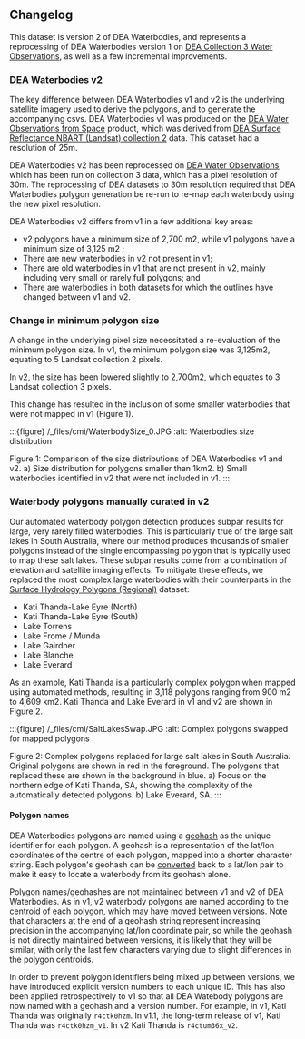 ## Changelog

This dataset is version 2 of DEA Waterbodies, and represents a reprocessing of DEA Waterbodies version 1 on [DEA Collection 3 Water Observations](/data/product/dea-water-observations-landsat/), as well as a few incremental improvements.

### DEA Waterbodies v2

The key difference between DEA Waterbodies v1 and v2 is the underlying satellite imagery used to derive the polygons, and to generate the accompanying csvs. DEA Waterbodies v1 was produced on the [DEA Water Observations from Space](/data/product/dea-water-observations-landsat) product, which was derived from [DEA Surface Reflectance NBART (Landsat) collection 2](/data/old-version/dea-water-observations-landsat-2.1.5/) data. This dataset had a resolution of 25m. 

DEA Waterbodies v2 has been reprocessed on [DEA Water Observations](/data/product/dea-water-observations-landsat/), which has been run on collection 3 data, which has a pixel resolution of 30m. The reprocessing of DEA datasets to 30m resolution required that DEA Waterbodies polygon generation be re-run to re-map each waterbody using the new pixel resolution.

DEA Waterbodies v2 differs from v1 in a few additional key areas: 
* v2 polygons have a minimum size of 2,700 m2, while v1 polygons have a minimum size of 3,125 m2 ;
* There are new waterbodies in v2 not present in v1;
* There are old waterbodies in v1 that are not present in v2, mainly including very small or rarely full polygons; and
* There are waterbodies in both datasets for which the outlines have changed between v1 and v2.

### Change in minimum polygon size

A change in the underlying pixel size necessitated a re-evaluation of the minimum polygon size. In v1, the minimum polygon size was 3,125m2, equating to 5 Landsat collection 2 pixels. 

In v2, the size has been lowered slightly to 2,700m2, which equates to 3 Landsat collection 3 pixels. 

This change has resulted in the inclusion of some smaller waterbodies that were not mapped in v1 (Figure 1). 

:::{figure} /_files/cmi/WaterbodySize_0.JPG
:alt: Waterbodies size distribution

Figure 1: Comparison of the size distributions of DEA Waterbodies v1 and v2. a) Size distribution for polygons smaller than 1km2. b) Small waterbodies identified in v2 that were not included in v1.
:::

### Waterbody polygons manually curated in v2

Our automated waterbody polygon detection produces subpar results for large, very rarely filled waterbodies. This is particularly true of the large salt lakes in South Australia, where our method produces thousands of smaller polygons instead of the single encompassing polygon that is typically used to map these salt lakes. These subpar results come from a combination of elevation and satellite imaging effects. To mitigate these effects, we replaced the most complex large waterbodies with their counterparts in the [Surface Hydrology Polygons (Regional)](https://pid.geoscience.gov.au/dataset/ga/83134) dataset: 
* Kati Thanda-Lake Eyre (North) 
* Kati Thanda-Lake Eyre (South) 
* Lake Torrens 
* Lake Frome / Munda 
* Lake Gairdner 
* Lake Blanche 
* Lake Everard 

As an example, Kati Thanda is a particularly complex polygon when mapped using automated methods, resulting in 3,118 polygons ranging from 900 m2 to 4,609 km2. Kati Thanda and Lake Everard in v1 and v2 are shown in Figure 2. 

:::{figure} /_files/cmi/SaltLakesSwap.JPG
:alt: Complex polygons swapped for mapped polygons

Figure 2: Complex polygons replaced for large salt lakes in South Australia. Original polygons are shown in red in the foreground. The polygons that replaced these are shown in the background in blue. a) Focus on the northern edge of Kati Thanda, SA, showing the complexity of the automatically detected polygons. b) Lake Everard, SA.
:::

#### Polygon names

DEA Waterbodies polygons are named using a [geohash](https://en.wikipedia.org/wiki/Geohash) as the unique identifier for each polygon. A geohash is a representation of the lat/lon coordinates of the centre of each polygon, mapped into a shorter character string. Each polygon's geohash can be [converted](http://geohash.co/) back to a lat/lon pair to make it easy to locate a waterbody from its geohash alone. 

Polygon names/geohashes are not maintained between v1 and v2 of DEA Waterbodies. As in v1, v2 waterbody polygons are named according to the centroid of each polygon, which may have moved between versions. Note that characters at the end of a geohash string represent increasing precision in the accompanying lat/lon coordinate pair, so while the geohash is not directly maintained between versions, it is likely that they will be similar, with only the last few characters varying due to slight differences in the polygon centroids.

In order to prevent polygon identifiers being mixed up between versions, we have introduced explicit version numbers to each unique ID. This has also been applied retrospectively to v1 so that all DEA Watebody polygons are now named with a geohash and a version number. For example, in v1, Kati Thanda was originally `r4ctk0hzm`. In v1.1, the long-term release of v1, Kati Thanda was `r4ctk0hzm_v1`. In v2 Kati Thanda is `r4ctum36x_v2`.
